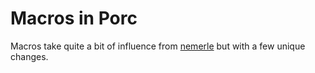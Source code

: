 # Macros in Porc

Macros take quite a bit of influence from [nemerle](https://github.com/rsdn/nemerle) but with a few unique changes.

```rust


```
